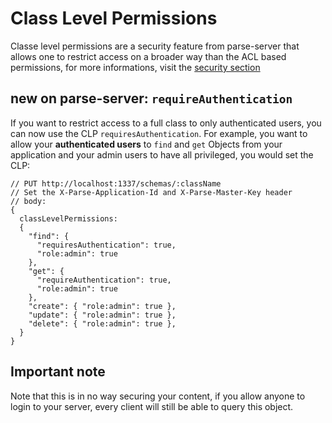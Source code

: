 # Class Level Permissions

Classe level permissions are a security feature from parse-server that allows one to restrict access on a broader way than the ACL based permissions, for more informations, visit the [security section](https://parse.com/docs/rest/guide#security)

## new on parse-server: `requireAuthentication`

If you want to restrict access to a full class to only authenticated users, you can now use the CLP `requiresAuthentication`. For example, you want to allow your **authenticated users** to `find` and `get` Objects from your application and your admin users to have all privileged, you would set the CLP:

```
// PUT http://localhost:1337/schemas/:className 
// Set the X-Parse-Application-Id and X-Parse-Master-Key header
// body: 
{
  classLevelPermissions: 
  {
    "find": {
      "requiresAuthentication": true,
      "role:admin": true
    },
    "get": {
      "requireAuthentication": true,
      "role:admin": true
    },
    "create": { "role:admin": true },
    "update": { "role:admin": true },
    "delete": { "role:admin": true },
  }
}
```

## Important note
Note that this is in no way securing your content, if you allow anyone to login to your server, every client will still be able to query this object.